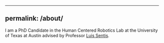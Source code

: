 
---
permalink: /about/
---

I am a PhD Candidate in the Human Centered Robotics Lab at the University of Texas at Austin advised by Professor [Luis Sentis](https://www.ae.utexas.edu/people/faculty/faculty-directory/sentis).
